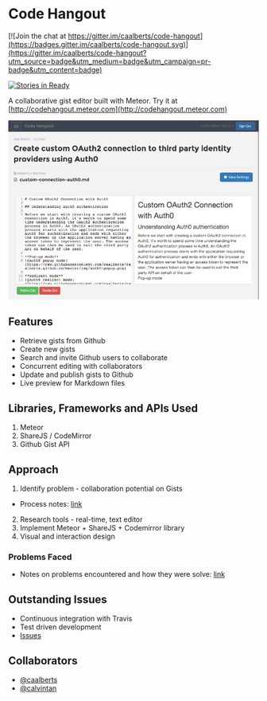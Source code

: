 # Code Hangout

[![Join the chat at https://gitter.im/caalberts/code-hangout](https://badges.gitter.im/caalberts/code-hangout.svg)](https://gitter.im/caalberts/code-hangout?utm_source=badge&utm_medium=badge&utm_campaign=pr-badge&utm_content=badge)

[![Stories in Ready](https://badge.waffle.io/caalberts/code-hangout.png?label=ready&title=Ready)](https://waffle.io/caalberts/code-hangout)

A collaborative gist editor built with Meteor. Try it at [http://codehangout.meteor.com](http://codehangout.meteor.com)

[![Code Hangout screenshot](/public/images/screenshot.png)](http://codehangout.meteor.com)

## Features

- Retrieve gists from Github
- Create new gists
- Search and invite Github users to collaborate
- Concurrent editing with collaborators
- Update and publish gists to Github
- Live preview for Markdown files

## Libraries, Frameworks and APIs Used

1. Meteor
2. ShareJS / CodeMirror
3. Github Gist API

## Approach

1. Identify problem - collaboration potential on Gists
  - Process notes: [link](https://gist.github.com/calvintan/389ea997f0c66304717e#file-code-hangout-process-md)
2. Research tools - real-time, text editor
3. Implement Meteor + ShareJS + Codemirror library
4. Visual and interaction design

### Problems Faced

- Notes on problems encountered and how they were solve: [link](https://gist.github.com/calvintan/389ea997f0c66304717e#file-code-hangout-learning-md)

## Outstanding Issues

- Continuous integration with Travis
- Test driven development
- [Issues](https://github.com/caalberts/code-hangout/issues)

## Collaborators

- [@caalberts](https://github.com/caalberts)
- [@calvintan](https://github.com/calvintan)
